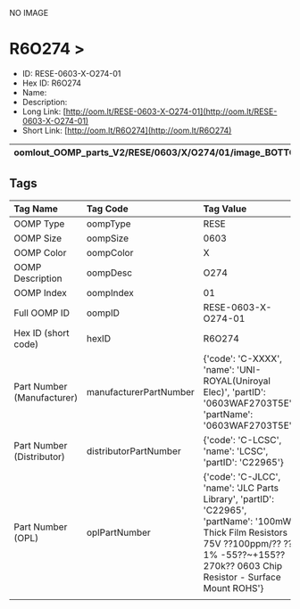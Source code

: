 


  
NO IMAGE  
# R6O274 > 

- ID: RESE-0603-X-O274-01
- Hex ID: R6O274
- Name: 
- Description: 
- Long Link: [http://oom.lt/RESE-0603-X-O274-01](http://oom.lt/RESE-0603-X-O274-01)
- Short Link: [http://oom.lt/R6O274](http://oom.lt/R6O274)
  

|oomlout_OOMP_parts_V2/RESE/0603/X/O274/01/image_BOTTOM.jpg|oomlout_OOMP_parts_V2/RESE/0603/X/O274/01/image_Re.jpg|||
| :---: | :---: | :---: | :---: |

## Tags
  

|Tag Name|Tag Code|Tag Value|
| :--- | :--- | :--- |
|OOMP Type|oompType|RESE|
|OOMP Size|oompSize|0603|
|OOMP Color|oompColor|X|
|OOMP Description|oompDesc|O274|
|OOMP Index|oompIndex|01|
|Full OOMP ID|oompID|RESE-0603-X-O274-01|
|Hex ID (short code)|hexID|R6O274|
|Part Number (Manufacturer)|manufacturerPartNumber|{'code': 'C-XXXX', 'name': 'UNI-ROYAL(Uniroyal Elec)', 'partID': '0603WAF2703T5E', 'partName': '0603WAF2703T5E'}|
|Part Number (Distributor)|distributorPartNumber|{'code': 'C-LCSC', 'name': 'LCSC', 'partID': 'C22965'}|
|Part Number (OPL)|oplPartNumber|{'code': 'C-JLCC', 'name': 'JLC Parts Library', 'partID': 'C22965', 'partName': '100mW Thick Film Resistors 75V ??100ppm/?? ??1% -55??~+155?? 270k?? 0603  Chip Resistor - Surface Mount ROHS'}|
||||
